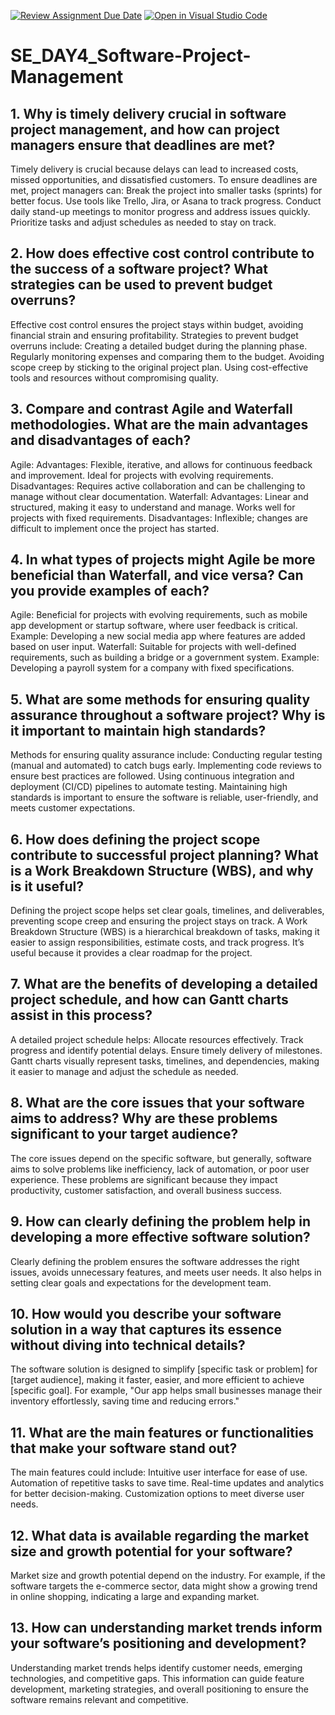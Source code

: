 [![Review Assignment Due Date](https://classroom.github.com/assets/deadline-readme-button-22041afd0340ce965d47ae6ef1cefeee28c7c493a6346c4f15d667ab976d596c.svg)](https://classroom.github.com/a/9pw6JKcu)
[![Open in Visual Studio Code](https://classroom.github.com/assets/open-in-vscode-2e0aaae1b6195c2367325f4f02e2d04e9abb55f0b24a779b69b11b9e10269abc.svg)](https://classroom.github.com/online_ide?assignment_repo_id=18438970&assignment_repo_type=AssignmentRepo)
# SE_DAY4_Software-Project-Management
## 1. Why is timely delivery crucial in software project management, and how can project managers ensure that deadlines are met?
Timely delivery is crucial because delays can lead to increased costs, missed opportunities, and dissatisfied customers. To ensure deadlines are met, project managers can:
Break the project into smaller tasks (sprints) for better focus.
Use tools like Trello, Jira, or Asana to track progress.
Conduct daily stand-up meetings to monitor progress and address issues quickly.
Prioritize tasks and adjust schedules as needed to stay on track.


## 2. How does effective cost control contribute to the success of a software project? What strategies can be used to prevent budget overruns?
Effective cost control ensures the project stays within budget, avoiding financial strain and ensuring profitability. Strategies to prevent budget overruns include:
Creating a detailed budget during the planning phase.
Regularly monitoring expenses and comparing them to the budget.
Avoiding scope creep by sticking to the original project plan.
Using cost-effective tools and resources without compromising quality.


## 3. Compare and contrast Agile and Waterfall methodologies. What are the main advantages and disadvantages of each?
Agile:
Advantages: Flexible, iterative, and allows for continuous feedback and improvement. Ideal for projects with evolving requirements.
Disadvantages: Requires active collaboration and can be challenging to manage without clear documentation.
Waterfall:
Advantages: Linear and structured, making it easy to understand and manage. Works well for projects with fixed requirements.
Disadvantages: Inflexible; changes are difficult to implement once the project has started.


## 4. In what types of projects might Agile be more beneficial than Waterfall, and vice versa? Can you provide examples of each?
Agile: Beneficial for projects with evolving requirements, such as mobile app development or startup software, where user feedback is critical.
Example: Developing a new social media app where features are added based on user input.
Waterfall: Suitable for projects with well-defined requirements, such as building a bridge or a government system.
Example: Developing a payroll system for a company with fixed specifications.


## 5. What are some methods for ensuring quality assurance throughout a software project? Why is it important to maintain high standards?
Methods for ensuring quality assurance include:
Conducting regular testing (manual and automated) to catch bugs early.
Implementing code reviews to ensure best practices are followed.
Using continuous integration and deployment (CI/CD) pipelines to automate testing.
Maintaining high standards is important to ensure the software is reliable, user-friendly, and meets customer expectations.

## 6. How does defining the project scope contribute to successful project planning? What is a Work Breakdown Structure (WBS), and why is it useful?
Defining the project scope helps set clear goals, timelines, and deliverables, preventing scope creep and ensuring the project stays on track. A Work Breakdown Structure (WBS) is a hierarchical breakdown of tasks, making it easier to assign responsibilities, estimate costs, and track progress. It’s useful because it provides a clear roadmap for the project.


## 7. What are the benefits of developing a detailed project schedule, and how can Gantt charts assist in this process?
A detailed project schedule helps:
Allocate resources effectively.
Track progress and identify potential delays.
Ensure timely delivery of milestones.
Gantt charts visually represent tasks, timelines, and dependencies, making it easier to manage and adjust the schedule as needed.

## 8. What are the core issues that your software aims to address? Why are these problems significant to your target audience?
The core issues depend on the specific software, but generally, software aims to solve problems like inefficiency, lack of automation, or poor user experience. These problems are significant because they impact productivity, customer satisfaction, and overall business success.


## 9. How can clearly defining the problem help in developing a more effective software solution?
Clearly defining the problem ensures the software addresses the right issues, avoids unnecessary features, and meets user needs. It also helps in setting clear goals and expectations for the development team.


## 10. How would you describe your software solution in a way that captures its essence without diving into technical details?
The software solution is designed to simplify [specific task or problem] for [target audience], making it faster, easier, and more efficient to achieve [specific goal]. For example, "Our app helps small businesses manage their inventory effortlessly, saving time and reducing errors."


## 11. What are the main features or functionalities that make your software stand out?
The main features could include:
Intuitive user interface for ease of use.
Automation of repetitive tasks to save time.
Real-time updates and analytics for better decision-making.
Customization options to meet diverse user needs.


## 12. What data is available regarding the market size and growth potential for your software?
Market size and growth potential depend on the industry. For example, if the software targets the e-commerce sector, data might show a growing trend in online shopping, indicating a large and expanding market.


## 13. How can understanding market trends inform your software’s positioning and development?
Understanding market trends helps identify customer needs, emerging technologies, and competitive gaps. This information can guide feature development, marketing strategies, and overall positioning to ensure the software remains relevant and competitive.
